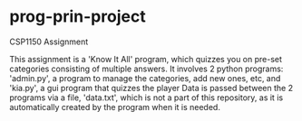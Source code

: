 # prog-prin-project
 
CSP1150 Assignment

This assignment is a 'Know It All' program, which quizzes you on pre-set categories consisting of multiple answers.
It involves 2 python programs: 'admin.py', a program to manage the categories, add new ones, etc, and 'kia.py', a gui program that quizzes the player
Data is passed between the 2 programs via a file, 'data.txt', which is not a part of this repository, as it is automatically created by the program when it is needed.
